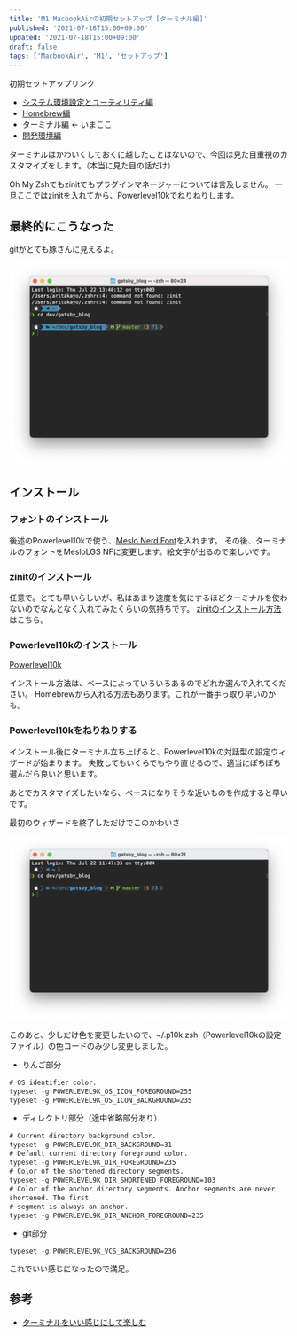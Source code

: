 ```yaml
---
title: 'M1 MacbookAirの初期セットアップ [ターミナル編]'
published: '2021-07-18T15:00+09:00'
updated: '2021-07-18T15:00+09:00'
draft: false
tags: ['MacbookAir', 'M1', 'セットアップ']
---
```


初期セットアップリンク
- [システム環境設定とユーティリティ編](https://gg-box.com/2021_07/2021_07_11_macbook_setup_init/)
- [Homebrew編](https://gg-box.com/2021_07/2021_07_12_macbook_setup_homebrew/)
- ターミナル編 ← いまここ
- [開発環境編](https://gg-box.com/2021_07/2021_07_20_macbook_setup_dev/)

ターミナルはかわいくしておくに越したことはないので、今回は見た目重視のカスタマイズをします。（本当に見た目の話だけ）

Oh My Zshでもzinitでもプラグインマネージャーについては言及しません。
一旦ここではzinitを入れてから、Powerlevel10kでねりねりします。

## 最終的にこうなった

gitがとても豚さんに見えるよ。

![macbook_setup](./macbook_setup/console2.png)

## インストール

### フォントのインストール

後述のPowerlevel10kで使う、[Meslo Nerd Font](https://github.com/romkatv/powerlevel10k#fonts)を入れます。
その後、ターミナルのフォントをMesloLGS NFに変更します。絵文字が出るので楽しいです。

### zinitのインストール

任意で。とても早いらしいが、私はあまり速度を気にするほどターミナルを使わないのでなんとなく入れてみたくらいの気持ちです。
[zinitのインストール方法](https://github.com/zdharma/zinit#installation)はこちら。

### Powerlevel10kのインストール

[Powerlevel10k](https://github.com/romkatv/powerlevel10k)

インストール方法は、ベースによっていろいろあるのでどれか選んで入れてください。
Homebrewから入れる方法もあります。これが一番手っ取り早いのかも。

### Powerlevel10kをねりねりする

インストール後にターミナル立ち上げると、Powerlevel10kの対話型の設定ウィザードが始まります。
失敗してもいくらでもやり直せるので、適当にぽちぽち選んだら良いと思います。

あとでカスタマイズしたいなら、ベースになりそうな近いものを作成すると早いです。

最初のウィザードを終了しただけでこのかわいさ

![macbook_setup](./macbook_setup/console1.png)


このあと、少しだけ色を変更したいので、~/.p10k.zsh（Powerlevel10kの設定ファイル）の色コードのみ少し変更しました。

 - りんご部分
```console
# OS identifier color.
typeset -g POWERLEVEL9K_OS_ICON_FOREGROUND=255
typeset -g POWERLEVEL9K_OS_ICON_BACKGROUND=235
```

 - ディレクトリ部分（途中省略部分あり）
```console
# Current directory background color.
typeset -g POWERLEVEL9K_DIR_BACKGROUND=31
# Default current directory foreground color.
typeset -g POWERLEVEL9K_DIR_FOREGROUND=235
# Color of the shortened directory segments.
typeset -g POWERLEVEL9K_DIR_SHORTENED_FOREGROUND=103
# Color of the anchor directory segments. Anchor segments are never shortened. The first
# segment is always an anchor.
typeset -g POWERLEVEL9K_DIR_ANCHOR_FOREGROUND=235
```

 - git部分
```console
typeset -g POWERLEVEL9K_VCS_BACKGROUND=236
```

これでいい感じになったので満足。

## 参考

 - [ターミナルをいい感じにして楽しむ](https://qiita.com/szk07/items/b15c38ec73e547a23439)
